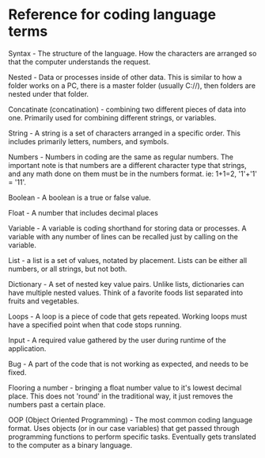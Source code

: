 # Reference for coding language terms

Syntax - The structure of the language. How the characters are arranged so that the computer understands the request.

Nested - Data or processes inside of other data. This is similar to how a folder works on a PC, there is a master folder (usually C://), then folders are nested under that folder.

Concatinate (concatination) - combining two different pieces of data into one. Primarily used for combining different strings, or variables.

String - A string is a set of characters arranged in a specific order. This includes primarily letters, numbers, and symbols.

Numbers - Numbers in coding are the same as regular numbers. The important note is that numbers are a different character type that strings, and any math done on them must be in the numbers format. ie: 1+1=2, '1'+'1' = '11'.

Boolean - A boolean is a true or false value.

Float - A number that includes decimal places

Variable - A variable is coding shorthand for storing data or processes. A variable with any number of lines can be recalled just by calling on the variable.

List - a list is a set of values, notated by placement. Lists can be either all numbers, or all strings, but not both.

Dictionary - A set of nested key value pairs. Unlike lists, dictionaries can have multiple nested values. Think of a favorite foods list separated into fruits and vegetables.

Loops - A loop is a piece of code that gets repeated. Working loops must have a specified point when that code stops running.

Input - A required value gathered by the user during runtime of the application.

Bug - A part of the code that is not working as expected, and needs to be fixed.

Flooring a number - bringing a float number value to it's lowest decimal place. This does not 'round' in the traditional way, it just removes the numbers past a certain place.

OOP (Object Oriented Programming) - The most common coding language format. Uses objects (or in our case variables) that get passed through programming functions to perform specific tasks. Eventually gets translated to the computer as a binary language.